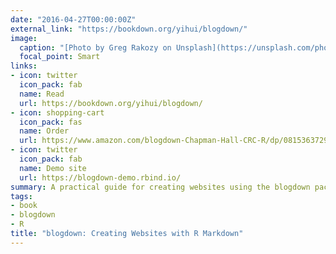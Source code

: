 ```yaml
---
date: "2016-04-27T00:00:00Z"
external_link: "https://bookdown.org/yihui/blogdown/"
image:
  caption: "[Photo by Greg Rakozy on Unsplash](https://unsplash.com/photos/vw3Ahg4x1tY)"
  focal_point: Smart
links:
- icon: twitter
  icon_pack: fab
  name: Read
  url: https://bookdown.org/yihui/blogdown/
- icon: shopping-cart
  icon_pack: fas
  name: Order
  url: https://www.amazon.com/blogdown-Chapman-Hall-CRC-R/dp/0815363729
- icon: twitter
  icon_pack: fab
  name: Demo site
  url: https://blogdown-demo.rbind.io/
summary: A practical guide for creating websites using the blogdown package in R
tags:
- book
- blogdown
- R
title: "blogdown: Creating Websites with R Markdown"
---
```


